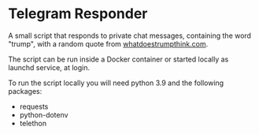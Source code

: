 # Telegram Responder

A small script that responds to private chat messages, containing the word "trump", with a random quote from [whatdoestrumpthink.com](https://whatdoestrumpthink.com).

The script can be run inside a Docker container or started locally as launchd service, at login.

To run the script locally you will need python 3.9 and the following packages:

* requests
* python-dotenv
* telethon

